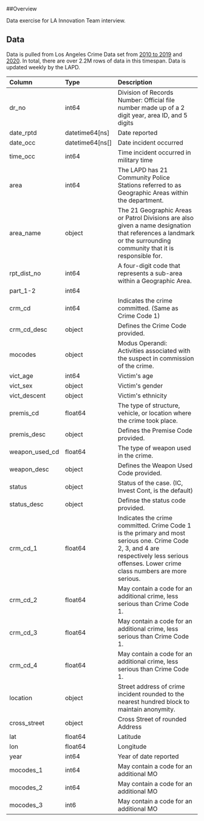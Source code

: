 ##Overview

Data exercise for LA Innovation Team interview.

## Data 
Data is pulled from Los Angeles Crime Data set from [2010 to 2019](https://data.lacity.org/A-Safe-City/Crime-Data-from-2010-to-2019/63jg-8b9z) and [2020](https://data.lacity.org/A-Safe-City/Crime-Data-from-2020-to-Present/2nrs-mtv8). In total, there are over 2.2M rows of data in this timespan. Data is updated weekly by the LAPD.

|Column|Type|Description|
|:---|:---|:---|
|dr_no|int64|Division of Records Number: Official file number made up of a 2 digit year, area ID, and 5 digits|
|date_rptd|datetime64[ns]|Date reported|
|date_occ|datetime64[ns[]|Date incident occurred|
|time_occ|int64|Time incident occurred in military time|
|area|int64|The LAPD has 21 Community Police Stations referred to as Geographic Areas within the department.|
|area_name|object|The 21 Geographic Areas or Patrol Divisions are also given a name designation that references a landmark or the surrounding community that it is responsible for.|
|rpt_dist_no|int64|A four-digit code that represents a sub-area within a Geographic Area. |
|part_1-2|int64||
|crm_cd|int64|Indicates the crime committed. (Same as Crime Code 1)|
|crm_cd_desc|object|Defines the Crime Code provided.|
|mocodes|object|Modus Operandi: Activities associated with the suspect in commission of the crime.|
|vict_age|int64|Victim's age|
|vict_sex|object|Victim's gender|
|vict_descent|object|Victim's ethnicity|
|premis_cd|float64|The type of structure, vehicle, or location where the crime took place.|
|premis_desc|object|Defines the Premise Code provided.|
|weapon_used_cd|float64|The type of weapon used in the crime.|
|weapon_desc|object|Defines the Weapon Used Code provided.|
|status|object|Status of the case. (IC, Invest Cont, is the default)|
|status_desc|object|Definse the status code provided.|
|crm_cd_1|float64|Indicates the crime committed. Crime Code 1 is the primary and most serious one. Crime Code 2, 3, and 4 are respectively less serious offenses. Lower crime class numbers are more serious.|
|crm_cd_2|float64|May contain a code for an additional crime, less serious than Crime Code 1.|
|crm_cd_3|float64|May contain a code for an additional crime, less serious than Crime Code 1.|
|crm_cd_4|float64|May contain a code for an additional crime, less serious than Crime Code 1.|
|location|object|Street address of crime incident rounded to the nearest hundred block to maintain anonymity.|
|cross_street|object|Cross Street of rounded Address|
|lat|float64|Latitude|
|lon|float64|Longitude|
|year|int64|Year of date reported|
|mocodes_1|int64|May contain a code for an additional MO|
|mocodes_2|int64|May contain a code for an additional MO|
|mocodes_3|int6|May contain a code for an additional MO|